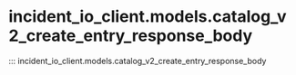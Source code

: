 # incident_io_client.models.catalog_v2_create_entry_response_body

::: incident_io_client.models.catalog_v2_create_entry_response_body
